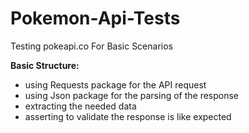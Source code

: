 # Pokemon-Api-Tests
Testing pokeapi.co For Basic Scenarios <br>

**Basic Structure:**
  * using Requests package for the API request<br>
  * using Json package for the parsing of the response<br>
  * extracting the needed data<br>
  * asserting to validate the response is like expected<br>


